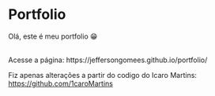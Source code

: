 # Portfolio

Olá, este é meu portfolio 😁
<div><br/>
Acesse a página: https://jeffersongomees.github.io/portfolio/


Fiz apenas alterações a partir do codigo do Icaro Martins: https://github.com/1caroMartins
